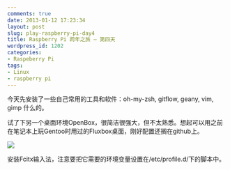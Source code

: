 ```yaml
---
comments: true
date: 2013-01-12 17:23:34
layout: post
slug: play-raspberry-pi-day4
title: Raspberry Pi 跨年之旅 – 第四天
wordpress_id: 1202
categories:
- Raspeberry Pi
tags:
- Linux
- raspberry pi
---
```


今天先安装了一些自己常用的工具和软件：oh-my-zsh, gitflow, geany, vim, gimp 什么的。





试了下另一个桌面环境OpenBox，很简洁很强大，但不太熟悉。想起可以用之前在笔记本上玩Gentoo时用过的Fluxbox桌面，刚好配置还搁在github上。





[![](http://guoyong.me/blog/wp-content/uploads/2013/01/IMG_4228-e1357982513145-150x150.jpg)](http://guoyong.me/blog/wp-content/uploads/2013/01/IMG_4228.jpg)





安装Fcitx输入法，注意要把它需要的环境变量设置在/etc/profile.d/下的脚本中。



